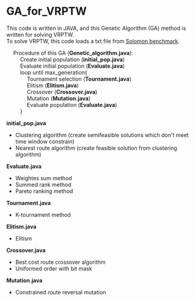 # GA_for_VRPTW
This code is written in JAVA, and this Genetic Algorithm (GA) method is written for solving VRPTW.  
To solve VRPTW, this code loads a txt file from [Solomon benchmark](https://www.sintef.no/projectweb/top/vrptw/solomon-benchmark/).

&emsp; Procedure of this GA (**Genetic_algorithm.java**):  
&emsp; &emsp; Create initial population (**initial_pop.java**)  
&emsp; &emsp; Evaluate initial population (**Evaluate.java**)  
&emsp; &emsp; loop until max_generation{  
&emsp; &emsp; &emsp; Tournament selection (**Tournament.java**)  
&emsp; &emsp; &emsp; Elitism (**Elitism.java**)  
&emsp; &emsp; &emsp; Crossover (**Crossover.java**)  
&emsp; &emsp; &emsp; Mutation (**Mutation.java**)  
&emsp; &emsp; &emsp; Evaluate population (**Evaluate.java**)  
&emsp; &emsp; }  
  

**initial_pop.java**  
- Clustering algorithm (create semifeasible solutions which don't meet time window constrain)  
- Nearest route algorithm (create feasible solution from clustering algorithm)  
  
**Evaluate.java**  
- Weightes sum method  
- Summed rank method  
- Pareto ranking method  
  
**Tournament.java**  
- K-tournament method  
  
**Elitism.java**  
- Elitism  

**Crossover.java**  
- Best cost route crossover algorithm  
- Uniformed order with bit mask  
  
**Mutation.java**  
- Constrained route reversal mutation  
